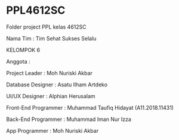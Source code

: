 # PPL4612SC
Folder project PPL kelas 4612SC

Nama Tim : Tim Sehat Sukses Selalu

KELOMPOK 6

Anggota :

Project Leader        : Moh Nuriski Akbar

Database Designer     : Asatu Ilham Artdeko

UI/UX Designer        : Alphian Herusalam

Front-End Programmer  : Muhammad Taufiq Hidayat (A11.2018.11431)

Back-End Programmer   : Muhammad Iman Nur Izza

App Programmer        : Moh Nuriski Akbar


